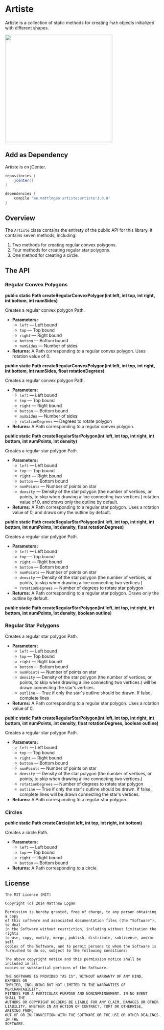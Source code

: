 Artiste
=======

Artiste is a collection of static methods for creating `Path` objects initialized with different shapes.

<img src="https://raw.githubusercontent.com/mattlogan/Artiste/master/github_assets/artiste_shapes.png" width="350"/>

## Add as Dependency

Artiste is on jCenter.

```groovy
repositories {
    jcenter()
}
```

```groovy
dependencies {
    compile 'me.mattlogan.artiste:artiste:3.0.0'
}
```

## Overview

The `Artiste` class contains the entirety of the public API for this library. It contains seven methods, including:

1. Two methods for creating regular convex polygons.
2. Four methods for creating regular star polygons.
3. One method for creating a circle.

## The API

### Regular Convex Polygons

**public static Path createRegularConvexPolygon(int left, int top, int right, int bottom, int numSides)**

Creates a regular convex polygon Path. 

 * **Parameters:**
   * `left` — Left bound
   * `top` — Top bound
   * `right` — Right bound
   * `bottom` — Bottom bound
   * `numSides` — Number of sides
 * **Returns:** A Path corresponding to a regular convex polygon. Uses rotation value of 0.

**public static Path createRegularConvexPolygon(int left, int top, int right, int bottom, int numSides, float rotationDegrees)**

Creates a regular convex polygon Path.

 * **Parameters:**
   * `left` — Left bound
   * `top` — Top bound
   * `right` — Right bound
   * `bottom` — Bottom bound
   * `numSides` — Number of sides
   * `rotationDegrees` — Degrees to rotate polygon
 * **Returns:** A Path corresponding to a regular convex polygon.

**public static Path createRegularStarPolygon(int left, int top, int right, int bottom, int numPoints, int density)**

Creates a regular star polygon Path. 

 * **Parameters:**
   * `left` — Left bound
   * `top` — Top bound
   * `right` — Right bound
   * `bottom` — Bottom bound
   * `numPoints` — Number of points on star
   * `density` — Density of the star polygon (the number of vertices, or points, to skip when drawing a line connecting two vertices.) rotation value of 0, and draws only the outline by default.
 * **Returns:** A Path corresponding to a regular star polygon. Uses a rotation value of 0, and draws only the outline by default.

**public static Path createRegularStarPolygon(int left, int top, int right, int bottom, int numPoints, int density, float rotationDegrees)**

Creates a regular star polygon Path. 

 * **Parameters:**
   * `left` — Left bound
   * `top` — Top bound
   * `right` — Right bound
   * `bottom` — Bottom bound
   * `numPoints` — Number of points on star
   * `density` — Density of the star polygon (the number of vertices, or points, to skip when drawing a line connecting two vertices.)
   * `rotationDegrees` — Number of degrees to rotate star polygon
 * **Returns:** A Path corresponding to a regular star polygon. Draws only the outline by default.

**public static Path createRegularStarPolygon(int left, int top, int right, int bottom, int numPoints, int density, boolean outline)**

### Regular Star Polygons

Creates a regular star polygon Path. 

 * **Parameters:**
   * `left` — Left bound
   * `top` — Top bound
   * `right` — Right bound
   * `bottom` — Bottom bound
   * `numPoints` — Number of points on star
   * `density` — Density of the star polygon (the number of vertices, or points, to skip when drawing a line connecting two vertices.) will be drawn connecting the star's vertices.
   * `outline` — True if only the star's outline should be drawn. If false, complete lines
 * **Returns:** A Path corresponding to a regular star polygon. Uses a rotation value of 0.

**public static Path createRegularStarPolygon(int left, int top, int right, int bottom, int numPoints, int density, float rotationDegrees, boolean outline)**

Creates a regular star polygon Path. 

 * **Parameters:**
   * `left` — Left bound
   * `top` — Top bound
   * `right` — Right bound
   * `bottom` — Bottom bound
   * `numPoints` — Number of points on star
   * `density` — Density of the star polygon (the number of vertices, or points, to skip when drawing a line connecting two vertices.)
   * `rotationDegrees` — Number of degrees to rotate star polygon
   * `outline` — True if only the star's outline should be drawn. If false, complete lines will be drawn connecting the star's vertices.
 * **Returns:** A Path corresponding to a regular star polygon.

### Circles

**public static Path createCircle(int left, int top, int right, int bottom)**

Creates a circle Path.

 * **Parameters:**
   * `left` — Left bound
   * `top` — Top bound
   * `right` — Right bound
   * `bottom` — Bottom bound
 * **Returns:** A Path corresponding to a circle.

## License

```
The MIT License (MIT)

Copyright (c) 2014 Matthew Logan

Permission is hereby granted, free of charge, to any person obtaining a copy
of this software and associated documentation files (the "Software"), to deal
in the Software without restriction, including without limitation the rights
to use, copy, modify, merge, publish, distribute, sublicense, and/or sell
copies of the Software, and to permit persons to whom the Software is
furnished to do so, subject to the following conditions:

The above copyright notice and this permission notice shall be included in all
copies or substantial portions of the Software.

THE SOFTWARE IS PROVIDED "AS IS", WITHOUT WARRANTY OF ANY KIND, EXPRESS OR
IMPLIED, INCLUDING BUT NOT LIMITED TO THE WARRANTIES OF MERCHANTABILITY,
FITNESS FOR A PARTICULAR PURPOSE AND NONINFRINGEMENT. IN NO EVENT SHALL THE
AUTHORS OR COPYRIGHT HOLDERS BE LIABLE FOR ANY CLAIM, DAMAGES OR OTHER
LIABILITY, WHETHER IN AN ACTION OF CONTRACT, TORT OR OTHERWISE, ARISING FROM,
OUT OF OR IN CONNECTION WITH THE SOFTWARE OR THE USE OR OTHER DEALINGS IN THE
SOFTWARE.
```
